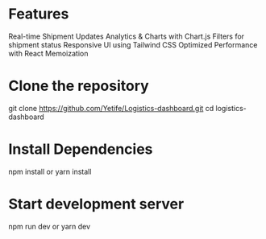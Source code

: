  # Features
 
Real-time Shipment Updates 
Analytics & Charts with Chart.js
Filters for shipment status
Responsive UI using Tailwind CSS
Optimized Performance with React Memoization

# Clone the repository

git clone https://github.com/Yetife/Logistics-dashboard.git
cd logistics-dashboard


# Install Dependencies

npm install
or
yarn install


# Start development server

npm run dev
or
yarn dev

